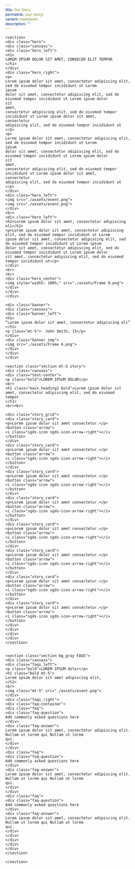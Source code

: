 ```yaml
---
title: Our Story
permalink: /our-story/
variant: markdown
description: ""
---
```

<style>
    @import url('https://fonts.googleapis.com/css2?family=Inter:wght@100..900&display=swap');
    
    * {
    margin: 0%;
    padding: 0;
    box-sizing: border-box;
    font-family: "Inter", sans-serif;
    }
	
	    html {
    width: 100% !important;
    }

    .col.is-offset-2,
    .col.is-offset-2-tablet {
        margin-left: 0% !important;
        width: 100% !important;
    }

    .content h1, .content h2, .content h3, .content h4, .content h5 {
    color: black !important;
}
	
    .hero {
    min-height: 100vh;
    padding: 30px 0px;
    margin-top: -20px;
    }
    
            .bp-section-pagetitle{
        display: none;
        }
        
        .bp-section{
        padding: 0px !important;
        }
        
    .hero h1 {
    font-size: 3rem;
    font-weight: bold;
    }
    
    .hero h2 {
    font-size: 2rem;
    font-weight: bold;
    }
    
    .hero p {
    color: rgb(105, 105, 105);
    }
    
    .hero_left {
    position: relative;
    width: 50%;
    margin-right: auto;
    }
    
    .hero_right {
    width: 50%;
    margin-left: auto;
    }
    
    .hero_center {
    width: 65%;
    margin-left: auto;
    margin-right: auto;
    }
        
        .col.is-offset-2, .col.is-offset-2-tablet{
        margin-left: 0% !important;
     width: 100% !important;
        }
        
    
    
    .hero_left img {
    width: 50%;
    }
    
    .hero_left img:last-child {
    margin-left: 50%;
    margin-top: -25%;
    }
    
    
    /* Banner */
    .banner {
    background: rgba(209, 209, 209, 1);
    }
    
    .banner h1{
    font-size: 2rem;
    font-weight: bold;
    line-height: 1.2;
    }
    .banner .canvass {
    display: flex;
    justify-content: space-between;
    align-items: center;
    }
    
    .banner_left {
    width: 50%;
    padding: 20px 20px;
    }
    
    .banner_img {
    position: relative;
    width: 35%;
    padding-bottom: 20px;
    padding-right: 20px;
    }
    
    .banner img {
    width: 100%;
    height: 100%;
    }
    
    
    /* STORY */
    .story .canvass {
    width: 80%;
    }
    
    .story_grid {
    display: grid;
    grid-template-columns: repeat(auto-fit, minmax(220px, 1fr));
    gap: 25px;
    width: 95%;
    margin: auto;
    }
    
    .story_grid .arrow {
    font-size: 1.2rem;
    margin-left: auto;
        height: 35px;
        width: 35px;
        border-radius: 50%;
    }
    
    
    .story_card {
    background-color: rgba(44, 44, 44, 1);
    padding: 30px 20px;
    border-radius: 20px;
    text-align: start;
    color: white;
    height: 200px;
    display: flex;
    justify-content: space-between;
    -ms-flex-direction: column;
    flex-direction: column;
    }
    
    .story_card p {
    width: 90%;
    }
    
    .story_card button {
    outline: none;
    border: none;
    height: 40px;
    width: 40px;
    background: white;
    border-radius: 50%;
    }
    
    /* General */
    body .canvass {
    width: 90%;
    margin-left: auto;
    margin-right: auto;
    }
    
    .relative {
    position: relative;
    }
    
    .text-end {
    text-align: end;
    }
    
    .text-center {
    text-align: center;
    }
    
    .main_heading {
    font-size: 3.5rem;
    line-height: 1.4;
    }
    
    .main_heading2 {
    font-size: 3rem;
        margin-top: 0 !important;
    }
    
    .section {
    padding: 100px 0px;
    }
    
    .button {
    background: transparent;
    border: 1.99px solid rgba(0, 0, 0, 1);
    border-radius: 20px;
    padding: 12.5px 30px;
    width: 45%;
    transition: 0.2s all ease;
    cursor: pointer;
    }
    
    .button:hover {
    background: black;
    color: white;
    }
    
    .flex {
    display: flex;
    }
    
    .justify-between {
    justify-content: space-between;
    }
    
    .bold {
    font-weight: bold;
    }
    
    .mt-5 {
    margin-top: 20px;
    }
    
    
    .bg_gray {
    background-color: rgba(244, 244, 244, 1);
    }
    
    .text-gray {
    color: rgb(78, 78, 78);
    }
    
    
    /* FAQS */
    .FAQS .canvass {
    display: flex;
    justify-content: space-between;
    flex-wrap: wrap;
    }
    
    
    .faqs_left{
    padding-left: 20px;
    }
    
    .faqs_left h1{
    font-size: 2rem;
    line-height: 1.2;
    font-weight: bold;
    }
    
    .faqs_left,
    .faqs_right {
    width: 48%;
    }
    
    .faq-container {
    width: 100%;
    margin: auto;
    padding: 20px;
    }
    
    .faq {
    border-bottom: 1px solid #ccc;
    padding: 15px 0;
    margin-top: 20px;
    }
    
    .faq-question {
    cursor: pointer;
    display: flex;
    justify-content: space-between;
    align-items: center;
    padding: 20px 0px;
    font-weight: 600;
    font-size: 1.1rem;
    }
    
    .faq-answer {
    display: none;
    margin-top: 10px;
    color: #555;
    }
    
    .faq-question::after {
    content: '▼';
    font-size: 12px;
    transform: rotate(0deg);
    transition: transform 0.3s ease;
    }
    
    .faq-question.active::after {
    transform: rotate(180deg);
    }
    
    
    
    @media (max-width: 800px) {
       body .canvass{
        width: 90% !important;
        margin-left: auto;
        margin-right: auto;
        }
        
    .story_grid{
    width: 100%;
    }
    .faqs_left,
    .faqs_right {
    width: 100%;
    text-align: center;
    }
    
    .faqs_left img {
    width: 100%;
    }
    
    .hero h1 {
    font-size: 2.5rem;
    margin-bottom: 20px;
    }
    
    .hero_left,
    .hero_right,
    .hero_center {
    width: 100%;
    }
    
    .hero_left img {
    width: 70%;
    margin-top: 50px;
    margin-left: auto !important;
    margin-right: auto !important;
    display: block;
    }
    
    .hero_left img:last-child {
    margin-top: 50px;
    margin-left: 0px;
    }
    
    .banner .canvass {
    flex-direction: column-reverse;
    }
    
    .banner_left {
    width: 100%;
    }
    
    .banner_img {
    width: 50%;
    margin-left: auto;
    margin-right: auto;
    }
    
    .main_heading2 {
    font-size: 2rem;
    }
    }
    </style>
    <section>
    <div class="hero">
    <div class="canvass">
    <div class="hero_left">
    <h1>
    LOREM IPSUM DOLOR SIT AMET, CONSECER ELIT TEMPOR
    </h1>
    </div>
    <div class="hero_right">
    <p>
    Lorem ipsum dolor sit amet, consectetur adipiscing elit, sed do eiusmod tempor incididunt ut Lorem
    ipsum
    dolor sit amet, consectetur adipiscing elit, sed do eiusmod tempor incididunt ut Lorem ipsum dolor
    sit
    amet,
    consectetur adipiscing elit, sed do eiusmod tempor incididunt ut Lorem ipsum dolor sit amet,
    consectetur
    adipiscing elit, sed do eiusmod tempor incididunt ut
    </p>
    <p>
    Lorem ipsum dolor sit amet, consectetur adipiscing elit, sed do eiusmod tempor incididunt ut Lorem
    ipsum
    dolor sit amet, consectetur adipiscing elit, sed do eiusmod tempor incididunt ut Lorem ipsum dolor
    sit
    amet,
    consectetur adipiscing elit, sed do eiusmod tempor incididunt ut Lorem ipsum dolor sit amet,
    consectetur
    adipiscing elit, sed do eiusmod tempor incididunt ut
    </p>
    </div>
    <div class="hero_left">
    <img src="./assets/event.png">
    <img src="./assets/event.png">
    </div>
    <br>
    <div class="hero_left">
    <h2>Lorem ipsum dolor sit amet, consectetur adipiscing eli</h2>
    <p>Lorem ipsum dolor sit amet, consectetur adipiscing elit, sed do eiusmod tempor incididunt ut Lorem
    ipsum dolor sit amet, consectetur adipiscing elit, sed do eiusmod tempor incididunt ut Lorem ipsum
    dolor sit amet, consectetur adipiscing elit, sed do eiusmod tempor incididunt ut Lorem ipsum dolor
    sit amet, consectetur adipiscing elit, sed do eiusmod tempor incididunt ut</p>
    </div>
    <br>
    <br>
    <div class="hero_center">
    <img style="width: 100%;" src="./assets/Frame 9.png">
    </div>
    </div>
    </div>
    
    <div class="banner">
    <div class="canvass">
    <div class="banner_left">
    <h1>
    “Lorem ipsum dolor sit amet, consectetur adipiscing eli”
    </h1>
    <p class="mt-5">- John Smith, 15</p>
    </div>
    <div class="banner_img">
    <img src="./assets/Frame 6.png">
    </div>
    </div>
    </div>
    
    <section class="section mt-5 story">
    <div class="canvass">
    <div class="text-center">
    <p class="bold">LOREM IPSUM DOLOR</p>
    <br>
    <h1 class="main_heading2 bold">Lorem ipsum dolor sit amet, consectetur adipiscing elit, sed do eiusmod
    tempor
    </h1>
    <br><br>
    
    <div class="story_grid">
    <div class="story_card">
    <p>Lorem ipsum dolor sit amet consectetur.</p>
    <button class="arrow">
    <i class="sgds-icon sgds-icon-arrow-right"></i>
    </button>
    </div>
    <div class="story_card">
    <p>Lorem ipsum dolor sit amet consectetur.</p>
    <button class="arrow">
    <i class="sgds-icon sgds-icon-arrow-right"></i>
    </button>
    </div>
    <div class="story_card">
    <p>Lorem ipsum dolor sit amet consectetur.</p>
    <button class="arrow">
    <i class="sgds-icon sgds-icon-arrow-right"></i>
    </button>
    </div>
    <div class="story_card">
    <p>Lorem ipsum dolor sit amet consectetur.</p>
    <button class="arrow">
    <i class="sgds-icon sgds-icon-arrow-right"></i>
    </button>
    </div>
    <div class="story_card">
    <p>Lorem ipsum dolor sit amet consectetur.</p>
    <button class="arrow">
    <i class="sgds-icon sgds-icon-arrow-right"></i>
    </button>
    </div>
    <div class="story_card">
    <p>Lorem ipsum dolor sit amet consectetur.</p>
    <button class="arrow">
    <i class="sgds-icon sgds-icon-arrow-right"></i>
    </button>
    </div>
    <div class="story_card">
    <p>Lorem ipsum dolor sit amet consectetur.</p>
    <button class="arrow">
    <i class="sgds-icon sgds-icon-arrow-right"></i>
    </button>
    </div>
    <div class="story_card">
    <p>Lorem ipsum dolor sit amet consectetur.</p>
    <button class="arrow">
    <i class="sgds-icon sgds-icon-arrow-right"></i>
    </button>
    </div>
    </div>
    </div>
    </div>
    </section>
    
   
    <section class="section bg_gray FAQS">
    <div class="canvass">
    <div class="faqs_left">
    <p class="bold">LOREM IPSUM dolor</p>
    <h1 class="bold mt-5">
    Lorem ipsum dolor sit amet adipiscing elit,
    </h1>
    <br>
    <img class="mt-5" src="./assets/event.png">
    </div>
    <div class="faqs_right">
    <div class="faq-container">
    <div class="faq">
    <div class="faq-question">
    Add commonly asked questions here
    </div>
    <div class="faq-answer">
    Lorem ipsum dolor sit amet, consectetur adipiscing elit. Nullam ut lorem qui Nullam ut lorem
    qui.
    </div>
    </div>
    <div class="faq">
    <div class="faq-question">
    Add commonly asked questions here
    </div>
    <div class="faq-answer">
    Lorem ipsum dolor sit amet, consectetur adipiscing elit. Nullam ut lorem qui Nullam ut lorem
    qui.
    </div>
    </div>
    <div class="faq">
    <div class="faq-question">
    Add commonly asked questions here
    </div>
    <div class="faq-answer">
    Lorem ipsum dolor sit amet, consectetur adipiscing elit. Nullam ut lorem qui Nullam ut lorem
    qui.
    </div>
    </div>
    </div>
    </div>
    </div>
    </section>
	
    </section>

